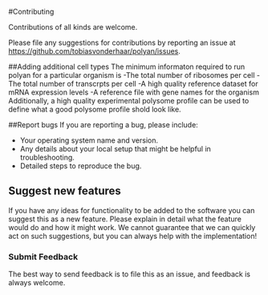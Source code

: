 #Contributing

Contributions of all kinds are welcome.

Please file any suggestions for contributions by reporting an issue at https://github.com/tobiasvonderhaar/polyan/issues.

##Adding additional cell types
The minimum informaton required to run polyan for a particular organism is 
-The total number of ribosomes per cell
-The total number of transcrpts per cell
-A high quality reference dataset for mRNA expression levels
-A reference file with gene names for the organism
Additionally, a high quality experimental polysome profile can be used to define what a good polysome profile shold look like.

##Report bugs
If you are reporting a bug, please include:
- Your operating system name and version.
- Any details about your local setup that might be helpful in troubleshooting.
- Detailed steps to reproduce the bug.

## Suggest new features
If you have any ideas for functionality to be added to the software you can suggest this as a new feature. Please explain in detail what the feature would do and how it might work. We cannot guarantee that we can quickly act on such suggestions, but you can always help with the implementation!

### Submit Feedback
The best way to send feedback is to file this as an issue, and feedback is always welcome.
